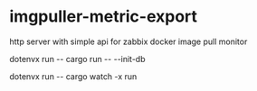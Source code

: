 # imgpuller-metric-export
http server with simple api for zabbix docker image pull monitor

dotenvx run -- cargo run -- --init-db

dotenvx run -- cargo watch -x run
